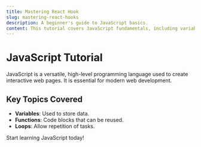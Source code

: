 ```yaml
---
title: Mastering React Hook
slug: mastering-react-hooks
description: A beginner's guide to JavaScript basics.
content: This tutorial covers JavaScript fundamentals, including variables, functions, and loops.
---
```


# JavaScript Tutorial

JavaScript is a versatile, high-level programming language used to create interactive web pages. It is essential for modern web development.

## Key Topics Covered

- **Variables**: Used to store data.
- **Functions**: Code blocks that can be reused.
- **Loops**: Allow repetition of tasks.

Start learning JavaScript today!
